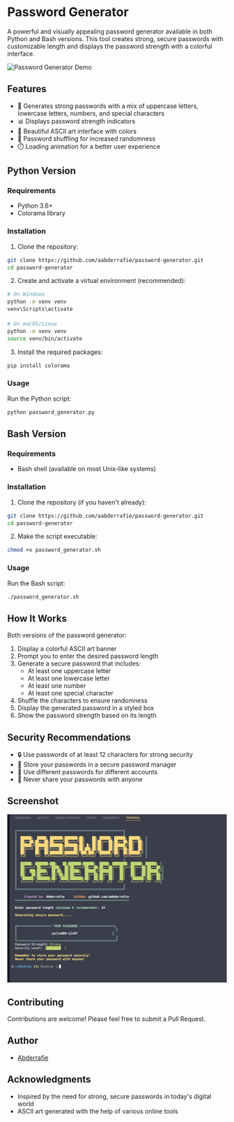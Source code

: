 # Password Generator

A powerful and visually appealing password generator available in both Python and Bash versions. This tool creates strong, secure passwords with customizable length and displays the password strength with a colorful interface.

![Password Generator Demo](https://github.com/aabderrafie/password-generator/raw/main/demo.gif)

## Features

- 🔐 Generates strong passwords with a mix of uppercase letters, lowercase letters, numbers, and special characters
- 📊 Displays password strength indicators
- 🎨 Beautiful ASCII art interface with colors
- 🔄 Password shuffling for increased randomness
- ⏱️ Loading animation for a better user experience

## Python Version

### Requirements

- Python 3.6+
- Colorama library

### Installation

1. Clone the repository:
```bash
git clone https://github.com/aabderrafie/password-generator.git
cd password-generator
```

2. Create and activate a virtual environment (recommended):
```bash
# On Windows
python -m venv venv
venv\Scripts\activate

# On macOS/Linux
python -m venv venv
source venv/bin/activate
```

3. Install the required packages:
```bash
pip install colorama
```

### Usage

Run the Python script:
```bash
python password_generator.py
```

## Bash Version

### Requirements

- Bash shell (available on most Unix-like systems)

### Installation

1. Clone the repository (if you haven't already):
```bash
git clone https://github.com/aabderrafie/password-generator.git
cd password-generator
```

2. Make the script executable:
```bash
chmod +x password_generator.sh
```

### Usage

Run the Bash script:
```bash
./password_generator.sh
```

## How It Works

Both versions of the password generator:

1. Display a colorful ASCII art banner
2. Prompt you to enter the desired password length
3. Generate a secure password that includes:
   - At least one uppercase letter
   - At least one lowercase letter
   - At least one number
   - At least one special character
4. Shuffle the characters to ensure randomness
5. Display the generated password in a styled box
6. Show the password strength based on its length

## Security Recommendations

- 🔒 Use passwords of at least 12 characters for strong security
- 📝 Store your passwords in a secure password manager
- 🔄 Use different passwords for different accounts
- 🚫 Never share your passwords with anyone

## Screenshot

![Python Version](https://github.com/aabderrafie/password-generator/blob/master/py.png)

## Contributing

Contributions are welcome! Please feel free to submit a Pull Request.

## Author

- [Abderrafie](https://github.com/aabderrafie)

## Acknowledgments

- Inspired by the need for strong, secure passwords in today's digital world
- ASCII art generated with the help of various online tools
